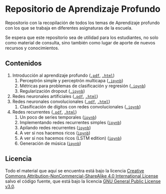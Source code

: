 # Repositorio de Aprendizaje Profundo

Repositorio con la recopilación de todos los temas de Aprendizaje profundo con los que se trabaja en diferentes asignaturas de la escuela.

Se espera que este repositorio sea de utilidad para los estudiantes, no solo como material de consulta, sino también como lugar de aporte de nuevos recursos y conocimientos.

## Contenidos

1. Introducción al aprendizaje profundo ([`.pdf`](https://etsisi.github.io/Aprendizaje-profundo/Slides/01.%20Introducci%C3%B3n%20al%20aprendizaje%20profundo.pdf), [`.html`](https://etsisi.github.io/Aprendizaje-profundo/Slides/01.%20Introducci%C3%B3n%20al%20aprendizaje%20profundo.html))
   1. Perceptrón simple y perceptrón multicapa ([`.ipynb`](https://etsisi.github.io/Aprendizaje-profundo/Notebooks/02.%20Perceptr%C3%B3n%20simple%20y%20perceptr%C3%B3n%20multicapa.ipynb))
   2. Métricas para problemas de clasificación y regresión ([`.ipynb`](https://etsisi.github.io/Aprendizaje-profundo/Notebooks/02.%20M%C3%A9tricas%20para%20problemas%20de%20clasificaci%C3%B3n%20y%20regresi%C3%B3n.ipynb))
   3. Regularización dropout ([`.ipynb`](https://etsisi.github.io/Aprendizaje-profundo/Notebooks/02.%20Regularización%20dropout.ipynb))
2. Redes neuronales artificiales ([`.pdf`](https://etsisi.github.io/Aprendizaje-profundo/Slides/02.%20Redes%20neuronales%20artificiales.pdf), [`.html`](https://etsisi.github.io/Aprendizaje-profundo/Slides/02.%20Redes%20neuronales%20artificiales.html))
3. Redes neuronales convolucionales ([`.pdf`](https://etsisi.github.io/Aprendizaje-profundo/Slides/03.%20Redes%20convolucionales.pdf), [`.html`](https://etsisi.github.io/Aprendizaje-profundo/Slides/03.%20Redes%20convolucionales.html))
   1. Clasificación de dígitos con redes convolucionales ([`.ipynb`](https://etsisi.github.io/Aprendizaje-profundo/Notebooks/03.%20Clasificación%20de%20dígitos%20con%20redes%20convolucionales.ipynb))
4. Redes recurrentes ([`.pdf`](https://etsisi.github.io/Aprendizaje-profundo/Slides/04.%20Redes%20recurrentes.pdf), [`.html`](https://etsisi.github.io/Aprendizaje-profundo/Slides/04.%20Redes%20recurrentes.html))
   1. Un poco de series temporales ([`ipynb`](https://etsisi.github.io/Aprendizaje-profundo/Notebooks/%20Un%20poco%20de%20series%20temporales.ipynb))
   2. Implementando redes recurrentes simples ([`ipynb`](https://etsisi.github.io/Aprendizaje-profundo/Notebooks/Implementando%20redes%20recurrentes%20simples.ipynb))
   3. Apilando redes recurrentes ([`ipynb`](https://etsisi.github.io/Aprendizaje-profundo/Notebooks/Apilando%20redes%20recurrentes.ipynb))
   4. A ver si nos hacemos ricos ([`ipynb`](https://etsisi.github.io/Aprendizaje-profundo/Notebooks/A%20ver%20si%20nos%20hacemos%20ricos.ipynb))
   5. A ver si nos hacemos ricos (LSTM edition) ([`ipynb`](https://etsisi.github.io/A%20ver%20si%20nos%20hacemos%20ricos%20(LSTM%20edition).ipynb))
   6. Generación de música ([`ipynb`](https://etsisi.github.io/Aprendizaje-profundo/Notebooks/Generación%20de%20música.ipynb))

## Licencia

Todo el material que aquí se encuentra está bajo la licencia [Creative Commons Attribution-NonCommercial-ShareAlike 4.0 International License](https://creativecommons.org/licenses/by-nc-sa/4.0/) salvo el código fuente, que está bajo la licencia [GNU General Public License v3.0](https://www.gnu.org/licenses/gpl-3.0.html).
